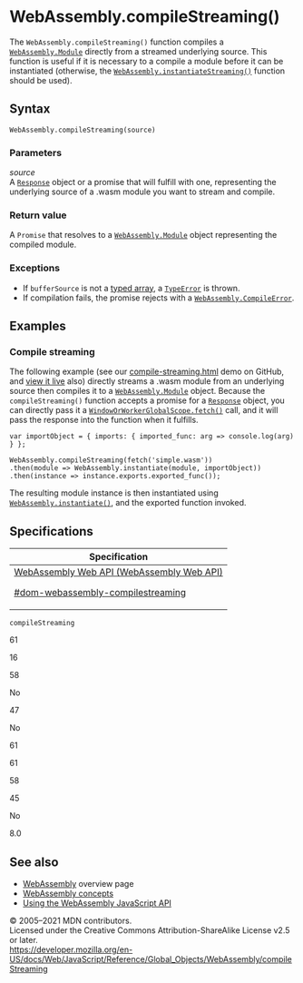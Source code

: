 # WebAssembly.compileStreaming()

The `WebAssembly.compileStreaming()` function compiles a [`WebAssembly.Module`](module) directly from a streamed underlying source. This function is useful if it is necessary to a compile a module before it can be instantiated (otherwise, the [`WebAssembly.instantiateStreaming()`](instantiatestreaming) function should be used).

## Syntax

    WebAssembly.compileStreaming(source)

### Parameters

_source_  
A [`Response`](https://developer.mozilla.org/en-US/docs/Web/API/Response) object or a promise that will fulfill with one, representing the underlying source of a .wasm module you want to stream and compile.

### Return value

A `Promise` that resolves to a [`WebAssembly.Module`](module) object representing the compiled module.

### Exceptions

-   If `bufferSource` is not a [typed array](https://developer.mozilla.org/en-US/docs/Web/JavaScript/Typed_arrays), a [`TypeError`](../typeerror) is thrown.
-   If compilation fails, the promise rejects with a [`WebAssembly.CompileError`](compileerror).

## Examples

### Compile streaming

The following example (see our [compile-streaming.html](https://github.com/mdn/webassembly-examples/blob/master/js-api-examples/compile-streaming.html) demo on GitHub, and [view it live](https://mdn.github.io/webassembly-examples/js-api-examples/compile-streaming.html) also) directly streams a .wasm module from an underlying source then compiles it to a [`WebAssembly.Module`](module) object. Because the `compileStreaming()` function accepts a promise for a [`Response`](https://developer.mozilla.org/en-US/docs/Web/API/Response) object, you can directly pass it a [`WindowOrWorkerGlobalScope.fetch()`](https://developer.mozilla.org/en-US/docs/Web/API/WindowOrWorkerGlobalScope/fetch) call, and it will pass the response into the function when it fulfills.

    var importObject = { imports: { imported_func: arg => console.log(arg) } };

    WebAssembly.compileStreaming(fetch('simple.wasm'))
    .then(module => WebAssembly.instantiate(module, importObject))
    .then(instance => instance.exports.exported_func());

The resulting module instance is then instantiated using [`WebAssembly.instantiate()`](instantiate), and the exported function invoked.

## Specifications

<table><thead><tr class="header"><th>Specification</th></tr></thead><tbody><tr class="odd"><td><a href="https://webassembly.github.io/spec/web-api/#dom-webassembly-compilestreaming">WebAssembly Web API (WebAssembly Web API) 
<br/>

<span class="small">#dom-webassembly-compilestreaming</span></a></td></tr></tbody></table>

`compileStreaming`

61

16

58

No

47

No

61

61

58

45

No

8.0

## See also

-   [WebAssembly](https://developer.mozilla.org/en-US/docs/WebAssembly) overview page
-   [WebAssembly concepts](https://developer.mozilla.org/en-US/docs/WebAssembly/Concepts)
-   [Using the WebAssembly JavaScript API](https://developer.mozilla.org/en-US/docs/WebAssembly/Using_the_JavaScript_API)

© 2005–2021 MDN contributors.  
Licensed under the Creative Commons Attribution-ShareAlike License v2.5 or later.  
<a href="https://developer.mozilla.org/en-US/docs/Web/JavaScript/Reference/Global_Objects/WebAssembly/compileStreaming" class="_attribution-link">https://developer.mozilla.org/en-US/docs/Web/JavaScript/Reference/Global_Objects/WebAssembly/compileStreaming</a>
